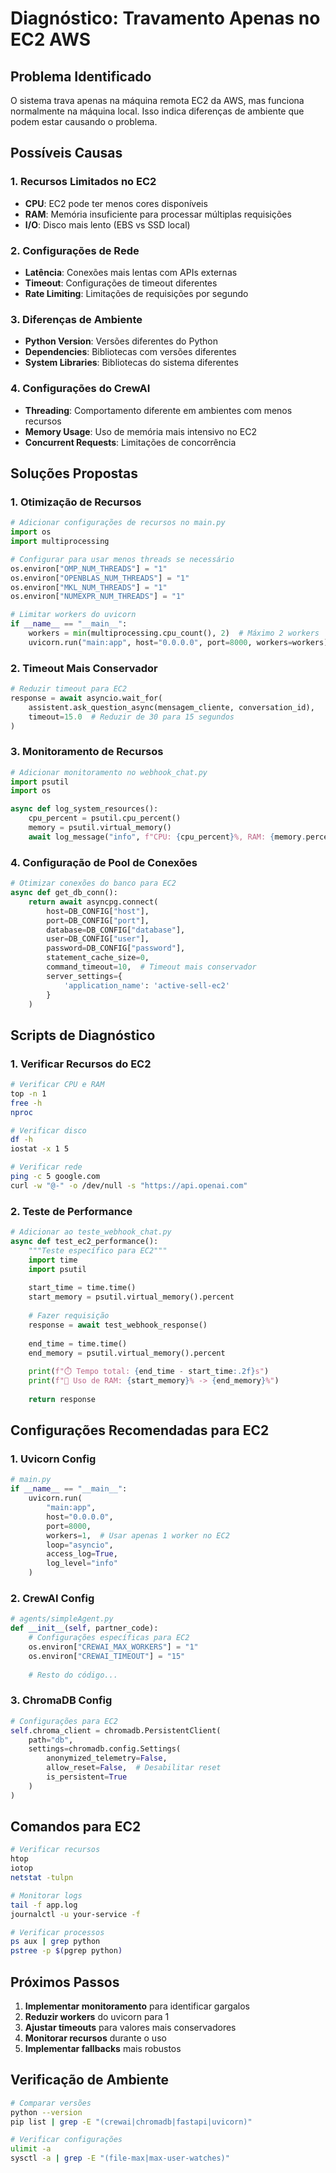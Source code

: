 # Diagnóstico: Travamento Apenas no EC2 AWS

## Problema Identificado

O sistema trava apenas na máquina remota EC2 da AWS, mas funciona normalmente na máquina local. Isso indica diferenças de ambiente que podem estar causando o problema.

## Possíveis Causas

### 1. **Recursos Limitados no EC2**
- **CPU**: EC2 pode ter menos cores disponíveis
- **RAM**: Memória insuficiente para processar múltiplas requisições
- **I/O**: Disco mais lento (EBS vs SSD local)

### 2. **Configurações de Rede**
- **Latência**: Conexões mais lentas com APIs externas
- **Timeout**: Configurações de timeout diferentes
- **Rate Limiting**: Limitações de requisições por segundo

### 3. **Diferenças de Ambiente**
- **Python Version**: Versões diferentes do Python
- **Dependencies**: Bibliotecas com versões diferentes
- **System Libraries**: Bibliotecas do sistema diferentes

### 4. **Configurações do CrewAI**
- **Threading**: Comportamento diferente em ambientes com menos recursos
- **Memory Usage**: Uso de memória mais intensivo no EC2
- **Concurrent Requests**: Limitações de concorrência

## Soluções Propostas

### 1. **Otimização de Recursos**

```python
# Adicionar configurações de recursos no main.py
import os
import multiprocessing

# Configurar para usar menos threads se necessário
os.environ["OMP_NUM_THREADS"] = "1"
os.environ["OPENBLAS_NUM_THREADS"] = "1"
os.environ["MKL_NUM_THREADS"] = "1"
os.environ["NUMEXPR_NUM_THREADS"] = "1"

# Limitar workers do uvicorn
if __name__ == "__main__":
    workers = min(multiprocessing.cpu_count(), 2)  # Máximo 2 workers
    uvicorn.run("main:app", host="0.0.0.0", port=8000, workers=workers)
```

### 2. **Timeout Mais Conservador**

```python
# Reduzir timeout para EC2
response = await asyncio.wait_for(
    assistent.ask_question_async(mensagem_cliente, conversation_id),
    timeout=15.0  # Reduzir de 30 para 15 segundos
)
```

### 3. **Monitoramento de Recursos**

```python
# Adicionar monitoramento no webhook_chat.py
import psutil
import os

async def log_system_resources():
    cpu_percent = psutil.cpu_percent()
    memory = psutil.virtual_memory()
    await log_message("info", f"CPU: {cpu_percent}%, RAM: {memory.percent}%")
```

### 4. **Configuração de Pool de Conexões**

```python
# Otimizar conexões do banco para EC2
async def get_db_conn():
    return await asyncpg.connect(
        host=DB_CONFIG["host"],
        port=DB_CONFIG["port"],
        database=DB_CONFIG["database"],
        user=DB_CONFIG["user"],
        password=DB_CONFIG["password"],
        statement_cache_size=0,
        command_timeout=10,  # Timeout mais conservador
        server_settings={
            'application_name': 'active-sell-ec2'
        }
    )
```

## Scripts de Diagnóstico

### 1. **Verificar Recursos do EC2**

```bash
# Verificar CPU e RAM
top -n 1
free -h
nproc

# Verificar disco
df -h
iostat -x 1 5

# Verificar rede
ping -c 5 google.com
curl -w "@-" -o /dev/null -s "https://api.openai.com"
```

### 2. **Teste de Performance**

```python
# Adicionar ao teste_webhook_chat.py
async def test_ec2_performance():
    """Teste específico para EC2"""
    import time
    import psutil
    
    start_time = time.time()
    start_memory = psutil.virtual_memory().percent
    
    # Fazer requisição
    response = await test_webhook_response()
    
    end_time = time.time()
    end_memory = psutil.virtual_memory().percent
    
    print(f"⏱️ Tempo total: {end_time - start_time:.2f}s")
    print(f"💾 Uso de RAM: {start_memory}% -> {end_memory}%")
    
    return response
```

## Configurações Recomendadas para EC2

### 1. **Uvicorn Config**

```python
# main.py
if __name__ == "__main__":
    uvicorn.run(
        "main:app", 
        host="0.0.0.0", 
        port=8000, 
        workers=1,  # Usar apenas 1 worker no EC2
        loop="asyncio",
        access_log=True,
        log_level="info"
    )
```

### 2. **CrewAI Config**

```python
# agents/simpleAgent.py
def __init__(self, partner_code):
    # Configurações específicas para EC2
    os.environ["CREWAI_MAX_WORKERS"] = "1"
    os.environ["CREWAI_TIMEOUT"] = "15"
    
    # Resto do código...
```

### 3. **ChromaDB Config**

```python
# Configurações para EC2
self.chroma_client = chromadb.PersistentClient(
    path="db",
    settings=chromadb.config.Settings(
        anonymized_telemetry=False,
        allow_reset=False,  # Desabilitar reset
        is_persistent=True
    )
)
```

## Comandos para EC2

```bash
# Verificar recursos
htop
iotop
netstat -tulpn

# Monitorar logs
tail -f app.log
journalctl -u your-service -f

# Verificar processos
ps aux | grep python
pstree -p $(pgrep python)
```

## Próximos Passos

1. **Implementar monitoramento** para identificar gargalos
2. **Reduzir workers** do uvicorn para 1
3. **Ajustar timeouts** para valores mais conservadores
4. **Monitorar recursos** durante o uso
5. **Implementar fallbacks** mais robustos

## Verificação de Ambiente

```bash
# Comparar versões
python --version
pip list | grep -E "(crewai|chromadb|fastapi|uvicorn)"

# Verificar configurações
ulimit -a
sysctl -a | grep -E "(file-max|max-user-watches)"
``` 